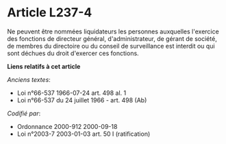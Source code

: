 # Article L237-4

Ne peuvent être nommées liquidateurs les personnes auxquelles l'exercice des fonctions de directeur général,
d'administrateur, de gérant de société, de membres du directoire ou du conseil de surveillance est interdit ou qui sont
déchues du droit d'exercer ces fonctions.

**Liens relatifs à cet article**

_Anciens textes_:

  - Loi n°66-537 1966-07-24 art. 498 al. 1
  - Loi n°66-537 du 24 juillet 1966 - art. 498 (Ab)

_Codifié par_:

  - Ordonnance 2000-912 2000-09-18
  - Loi n°2003-7 2003-01-03 art. 50 I (ratification)
